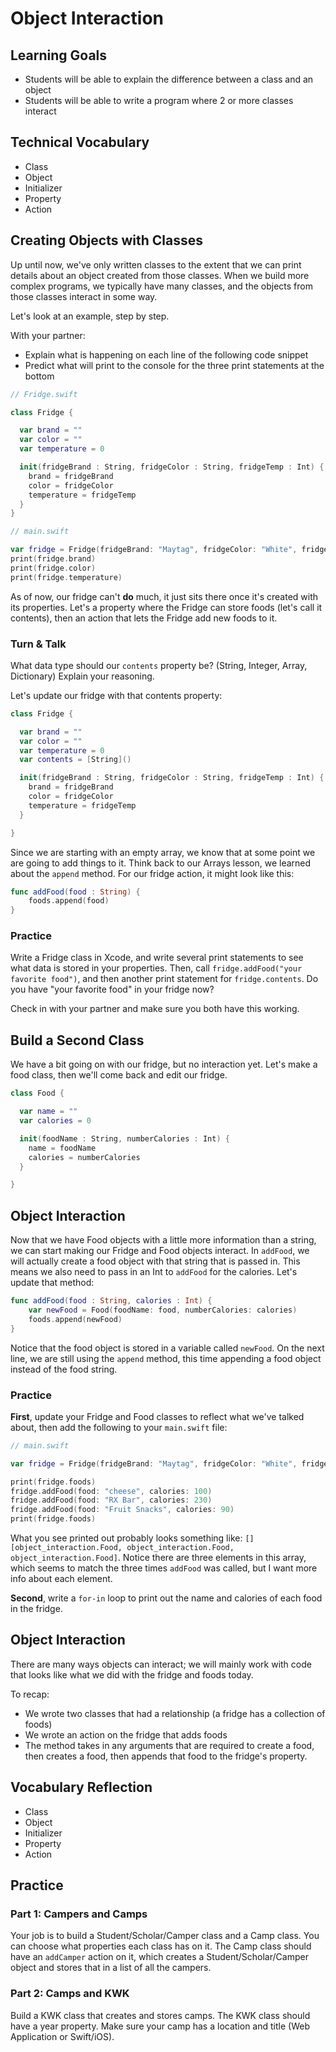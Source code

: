# Object Interaction

## Learning Goals

* Students will be able to explain the difference between a class and an object
* Students will be able to write a program where 2 or more classes interact

## Technical Vocabulary

* Class
* Object
* Initializer
* Property
* Action

## Creating Objects with Classes

Up until now, we've only written classes to the extent that we can print details about an object created from those classes. When we build more complex programs, we typically have many classes, and the objects from those classes interact in some way.

Let's look at an example, step by step.

With your partner:
- Explain what is happening on each line of the following code snippet
- Predict what will print to the console for the three print statements at the bottom

```Swift
// Fridge.swift

class Fridge {

  var brand = ""
  var color = ""
  var temperature = 0

  init(fridgeBrand : String, fridgeColor : String, fridgeTemp : Int) {
    brand = fridgeBrand
    color = fridgeColor
    temperature = fridgeTemp
  }
}
```

```Swift
// main.swift

var fridge = Fridge(fridgeBrand: "Maytag", fridgeColor: "White", fridgeTemp: 34)
print(fridge.brand)
print(fridge.color)
print(fridge.temperature)
```

As of now, our fridge can't **do** much, it just sits there once it's created with its properties. Let's a property where the Fridge can store foods (let's call it contents), then an action that lets the Fridge add new foods to it.

### Turn & Talk

What data type should our `contents` property be? (String, Integer, Array, Dictionary) Explain your reasoning.

Let's update our fridge with that contents property:

```swift
class Fridge {

  var brand = ""
  var color = ""
  var temperature = 0
  var contents = [String]()

  init(fridgeBrand : String, fridgeColor : String, fridgeTemp : Int) {
    brand = fridgeBrand
    color = fridgeColor
    temperature = fridgeTemp
  }

}
```

Since we are starting with an empty array, we know that at some point we are going to add things to it. Think back to our Arrays lesson, we learned about the `append` method. For our fridge action, it might look like this:

```Swift
func addFood(food : String) {
    foods.append(food)
}
```

### Practice

Write a Fridge class in Xcode, and write several print statements to see what data is stored in your properties. Then, call `fridge.addFood("your favorite food")`, and then another print statement for `fridge.contents`. Do you have "your favorite food" in your fridge now?

Check in with your partner and make sure you both have this working.

## Build a Second Class

We have a bit going on with our fridge, but no interaction yet. Let's make a food class, then we'll come back and edit our fridge.

```swift
class Food {

  var name = ""
  var calories = 0

  init(foodName : String, numberCalories : Int) {
    name = foodName
    calories = numberCalories
  }

}
```

## Object Interaction

Now that we have Food objects with a little more information than a string, we can start making our Fridge and Food objects interact. In `addFood`, we will actually create a food object with that string that is passed in. This means we also need to pass in an Int to `addFood` for the calories. Let's update that method:

```Swift
func addFood(food : String, calories : Int) {
    var newFood = Food(foodName: food, numberCalories: calories)
    foods.append(newFood)
}
```

Notice that the food object is stored in a variable called `newFood`. On the next line, we are still using the `append` method, this time appending a food object instead of the food string.

### Practice

**First**, update your Fridge and Food classes to reflect what we've talked about, then add the following to your `main.swift` file:

```Swift
// main.swift

var fridge = Fridge(fridgeBrand: "Maytag", fridgeColor: "White", fridgeTemp: 34)

print(fridge.foods)
fridge.addFood(food: "cheese", calories: 100)
fridge.addFood(food: "RX Bar", calories: 230)
fridge.addFood(food: "Fruit Snacks", calories: 90)
print(fridge.foods)
```

What you see printed out probably looks something like: `[]` `[object_interaction.Food, object_interaction.Food, object_interaction.Food]`. Notice there are three elements in this array, which seems to match the three times `addFood` was called, but I want more info about each element.

**Second**, write a `for-in` loop to print out the name and calories of each food in the fridge.

## Object Interaction

There are many ways objects can interact; we will mainly work with code that looks like what we did with the fridge and foods today.

To recap:
- We wrote two classes that had a relationship (a fridge has a collection of foods)
- We wrote an action on the fridge that adds foods
- The method takes in any arguments that are required to create a food, then creates a food, then appends that food to the fridge's property.

## Vocabulary Reflection

* Class
* Object
* Initializer
* Property
* Action

## Practice

### Part 1: Campers and Camps

Your job is to build a Student/Scholar/Camper class and a Camp class. You can choose what properties each class has on it. The Camp class should have an `addCamper` action on it, which creates a Student/Scholar/Camper object and stores that in a list of all the campers.

### Part 2: Camps and KWK

Build a KWK class that creates and stores camps. The KWK class should have a year property. Make sure your camp has a location and title (Web Application or Swift/iOS).
